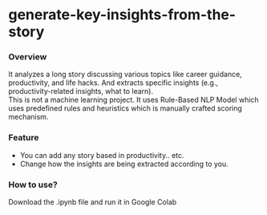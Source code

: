 # generate-key-insights-from-the-story

### Overview
It analyzes a long story discussing various topics like career guidance, productivity, and life hacks. And extracts specific insights (e.g., productivity-related insights, what to learn).
<br>
This is not a machine learning project. It uses Rule-Based NLP Model which uses predefined rules and heuristics which is manually crafted scoring mechanism.

### Feature
- You can add any story based in productivity.. etc.
- Change how the insights are being extracted according to you.

### How to use?
Download the .ipynb file and run it in Google Colab
